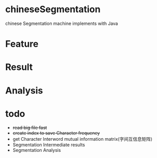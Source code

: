 # chineseSegmentation
chinese Segmentation machine implements with Java

# Feature

# Result

# Analysis

# todo

- ~~read big file fast~~
- ~~create index to save Character frequency~~
- get Character Interword mutual information matrix(字间互信息矩阵)
- Segmentation Intermediate results
- Segmentation Analysis
